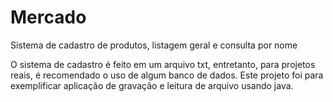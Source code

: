 # Mercado
Sistema de cadastro de produtos, listagem geral e consulta por nome

O sistema de cadastro é feito em um arquivo txt, entretanto, para 
projetos reais, é recomendado o uso de algum banco de dados. Este
projeto foi para exemplificar aplicação de gravação e leitura de
arquivo usando java.

